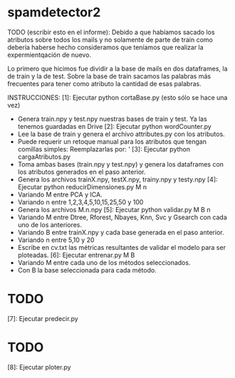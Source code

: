 # spamdetector2
TODO (escribir esto en el informe):
Debido a que habíamos sacado los atributos sobre todos los mails y no solamente de parte de train
como debería haberse hecho consideramos que teníamos que realizar la expermientqación de nuevo.

Lo primero que hicimos fue dividir a la base de mails en dos dataframes, la de train y la de test.
Sobre la base de train sacamos las palabras más frecuentes para tener como atributo la cantidad de esas palabras.

INSTRUCCIONES:
[1]: Ejecutar python cortaBase.py (esto sólo se hace una vez)
  - Genera train.npy y test.npy nuestras bases de train y test. Ya las tenemos guardadas en Drive
[2]: Ejecutar python wordCounter.py
  - Lee la base de train y genera el archivo attributes.py con los atributos.
  - Puede requerir un retoque manual para los atributos que tengan comillas simples: Reemplazarlas por: \'
[3]: Ejecutar python cargaAtributos.py
  - Toma ambas bases (train.npy y test.npy) y genera los dataframes con los atributos generados en el paso anterior.
  - Genera los archivos trainX.npy, testX.npy, trainy.npy y testy.npy
[4]: Ejecutar python reducirDimensiones.py M n
  - Variando M entre PCA y ICA.
  - Variando n entre 1,2,3,4,5,10,15,25,50 y 100
  - Genera los archivos M.n.npy
[5]: Ejecutar python validar.py M B n
  - Variando M entre Dtree, Rforest, Nbayes, Knn, Svc y Gsearch con cada uno de los anteriores.
  - Variando B entre trainX.npy y cada base generada en el paso anterior.
  - Variando n entre 5,10 y 20
  - Escribe en cv.txt las métricas resultantes de validar el modelo para ser ploteadas.
[6]: Ejecutar entrenar.py M B
  - Variando M entre cada uno de los métodos seleccionados.
  - Con B la base seleccionada para cada método.

# TODO
[7]: Ejecutar predecir.py

# TODO
[8]: Ejecutar ploter.py
